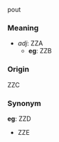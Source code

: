 pout
### Meaning
+ _adj_: ZZA
    + __eg__: ZZB

### Origin

ZZC

### Synonym

__eg__: ZZD

+ ZZE


